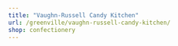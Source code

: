 ```yaml
---
title: "Vaughn-Russell Candy Kitchen"
url: /greenville/vaughn-russell-candy-kitchen/
shop: confectionery
---
```

